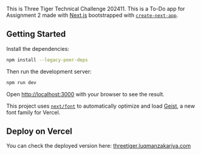 This is Three Tiger Technical Challenge 202411. This is a To-Do app for Assignment 2 made with [Next.js](https://nextjs.org) bootstrapped with [`create-next-app`](https://nextjs.org/docs/app/api-reference/cli/create-next-app).

## Getting Started

Install the dependencies:

```bash
npm install --legacy-peer-deps
```

Then run the development server:

```bash
npm run dev
```

Open [http://localhost:3000](http://localhost:3000) with your browser to see the result.

This project uses [`next/font`](https://nextjs.org/docs/app/building-your-application/optimizing/fonts) to automatically optimize and load [Geist](https://vercel.com/font), a new font family for Vercel.

## Deploy on Vercel

You can check the deployed version here: [threetiger.luqmanzakariya.com](https://threetiger.luqmanzakariya.com)
